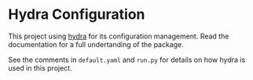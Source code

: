 # Hydra Configuration
This project using [hydra](https://hydra.cc/docs/intro/) for its configuration management. Read the documentation for a full undertanding of the package.

See the comments in `default.yaml` and `run.py` for details on how hydra is used in this project.